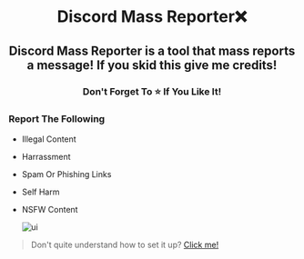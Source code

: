 <h1 align="center">
  Discord Mass Reporter❌
</h1>

<h2 align="center">
  Discord Mass Reporter is a tool that mass reports a message!
                                   If you skid this give me credits!
</h2>

<h3 align="center">
Don't Forget To ⭐ If You Like It!
</h3>

### Report The Following 
- Illegal Content
- Harrassment
- Spam Or Phishing Links
- Self Harm
- NSFW Content

   ![ui](https://user-images.githubusercontent.com/99215486/170328627-10b90825-1168-465c-a9b8-4c0343c4a47a.png)

> Don't quite understand how to set it up? [Click me!](https://discord.gg/luna22)
